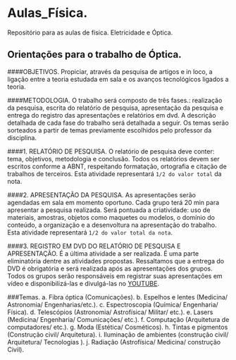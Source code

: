 # Aulas_Física.
Repositório para as aulas de física. Eletricidade e Óptica.
## Orientações para o trabalho de Óptica. 

####OBJETIVOS.
Propiciar, através da pesquisa de artigos e in loco, a ligação entre a teoria estudada em sala e os avanços tecnológicos ligados a teoria.

####METODOLOGIA.
O trabalho será composto de três fases.: realização da pesquisa, escrita do relatório de pesquisa, apresentação da pesquisa e entrega do registro das apresentações e relatórios em dvd. A descrição detalhada de cada fase do trabalho será detalhada a seguir. Os temas serão sorteados a partir de temas previamente escolhidos pelo professor da disciplina. 

####1. RELATÓRIO DE PESQUISA.
O relatório de pesquisa deve conter: tema, objetivos, metodologia e conclusão. Todos os relatórios devem ser escritos conforme a ABNT, respeitando formatação, ortografia e citação de trabalhos de terceiros. Esta atividade representará `1/2 do valor total` da nota.

####2. APRESENTAÇÃO DA PESQUISA. 
As apresentações serão agendadas em sala em momento oportuno. Cada grupo terá 20 min para apresentar a pesquisa realizada. Será pontuada a criatividade: uso de materiais, amostras, objetos como maquetes ou modelos, o domínio do conteúdo, a organização e a desenvoltura na apresentação do trabalho. Esta atividade representará `1/2 do valor total da nota`.

####3. REGISTRO EM DVD DO RELATÓRIO DE PESQUISA E APRESENTAÇÃO. 
É a última atividade a ser realizada. É uma parte eliminatória dentre as atividades propostas. Ressaltamos que a entrega do DVD é obrigatória e será realizada após as apresentações dos grupos. Todos os grupos serão responsáveis em registrar suas apresentações em vídeo e disponibilizá-las e divulgá-las no [YOUTUBE](https://www.youtube.com/).

###Temas.
    a. Fibra óptica (Comunicações).
    b. Espelhos e lentes (Medicina/ Astronomia/ Engenharias/etc.).
    c. Espectroscopia (Química/ Engenharia/ Física).
    d. Telescópios (Astronomia/ Astrofísica/ Militar/ etc.).
    e. Lasers (Medicina/ Engenharia/ Comunicações/ etc.).
    f. Computação (Arquitetura de computadores/ etc.).
    g. Moda (Estética/ Cosméticos).
    h. Tintas e pigmentos (Construção civil/ Arquitetura).
    i. Iluminação de ambientes (construção civil/ Arquitetura/ Tecnologias ).
    j. Radiação (Astrofísica/ Medicina/ construção Civil).
